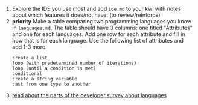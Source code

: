 1. Explore the IDE you use most and add `ide.md` to your kwl with notes about which features it does/not have.  (to review/reinforce)
1. **priority** Make a table comparing two programming languages you know in `languages.md`. The table should have 3 columns: one titled "Attributes" and one for each languages. Add one row for each attribute and fill in how that is for each language. Use the following list of attributes and add 1-3 more.
    ```
    create a list
    loop (with predetermined number of iterations)
    loop (until a condition is met)
    conditional
    create a string variable
    cast from one type to another
    ```
1. [read about the parts of the developer survey about languages](https://insights.stackoverflow.com/survey/2021#technology)
